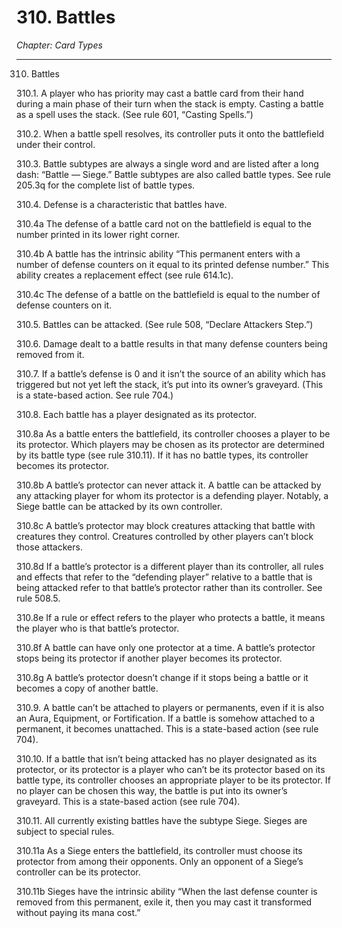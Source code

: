 # 310. Battles

*Chapter: Card Types*

---

310. Battles



310.1. A player who has priority may cast a battle card from their hand during a main phase of their turn when the stack is empty. Casting a battle as a spell uses the stack. (See rule 601, “Casting Spells.”)



310.2. When a battle spell resolves, its controller puts it onto the battlefield under their control.



310.3. Battle subtypes are always a single word and are listed after a long dash: “Battle — Siege.” Battle subtypes are also called battle types. See rule 205.3q for the complete list of battle types.



310.4. Defense is a characteristic that battles have.



310.4a The defense of a battle card not on the battlefield is equal to the number printed in its lower right corner.



310.4b A battle has the intrinsic ability “This permanent enters with a number of defense counters on it equal to its printed defense number.” This ability creates a replacement effect (see rule 614.1c).



310.4c The defense of a battle on the battlefield is equal to the number of defense counters on it.



310.5. Battles can be attacked. (See rule 508, “Declare Attackers Step.”)



310.6. Damage dealt to a battle results in that many defense counters being removed from it.



310.7. If a battle’s defense is 0 and it isn’t the source of an ability which has triggered but not yet left the stack, it’s put into its owner’s graveyard. (This is a state-based action. See rule 704.)



310.8. Each battle has a player designated as its protector.



310.8a As a battle enters the battlefield, its controller chooses a player to be its protector. Which players may be chosen as its protector are determined by its battle type (see rule 310.11). If it has no battle types, its controller becomes its protector.



310.8b A battle’s protector can never attack it. A battle can be attacked by any attacking player for whom its protector is a defending player. Notably, a Siege battle can be attacked by its own controller.



310.8c A battle’s protector may block creatures attacking that battle with creatures they control. Creatures controlled by other players can’t block those attackers.



310.8d If a battle’s protector is a different player than its controller, all rules and effects that refer to the “defending player” relative to a battle that is being attacked refer to that battle’s protector rather than its controller. See rule 508.5.



310.8e If a rule or effect refers to the player who protects a battle, it means the player who is that battle’s protector.



310.8f A battle can have only one protector at a time. A battle’s protector stops being its protector if another player becomes its protector.



310.8g A battle’s protector doesn’t change if it stops being a battle or it becomes a copy of another battle.



310.9. A battle can’t be attached to players or permanents, even if it is also an Aura, Equipment, or Fortification. If a battle is somehow attached to a permanent, it becomes unattached. This is a state-based action (see rule 704).



310.10. If a battle that isn’t being attacked has no player designated as its protector, or its protector is a player who can’t be its protector based on its battle type, its controller chooses an appropriate player to be its protector. If no player can be chosen this way, the battle is put into its owner’s graveyard. This is a state-based action (see rule 704).



310.11. All currently existing battles have the subtype Siege. Sieges are subject to special rules.



310.11a As a Siege enters the battlefield, its controller must choose its protector from among their opponents. Only an opponent of a Siege’s controller can be its protector.



310.11b Sieges have the intrinsic ability “When the last defense counter is removed from this permanent, exile it, then you may cast it transformed without paying its mana cost.”


